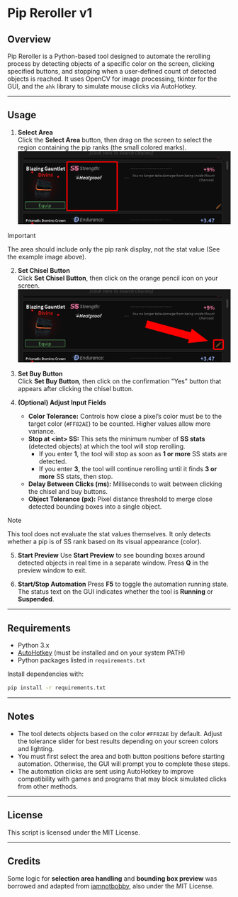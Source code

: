 # Pip Reroller v1

## Overview

Pip Reroller is a Python-based tool designed to automate the rerolling process by detecting objects of a specific color on the screen, clicking specified buttons, and stopping when a user-defined count of detected objects is reached. It uses OpenCV for image processing, tkinter for the GUI, and the `ahk` library to simulate mouse clicks via AutoHotkey.

---

## Usage

1. **Select Area**  
   Click the **Select Area** button, then drag on the screen to select the region containing the pip ranks (the small colored marks).  
   ![Selection Example](/assets/kc-tool-suite/piprr_selection_example.png)
> [!IMPORTANT]
> The area should include only the pip rank display, not the stat value (See the example image above).

2. **Set Chisel Button**  
   Click **Set Chisel Button**, then click on the orange pencil icon on your screen.  
   ![Chisel Button](/assets/kc-tool-suite/chisel_button.png)

3. **Set Buy Button**  
   Click **Set Buy Button**, then click on the confirmation "Yes" button that appears after clicking the chisel button.

4. **(Optional) Adjust Input Fields**

   * **Color Tolerance:** Controls how close a pixel’s color must be to the target color (`#FF82AE`) to be counted. Higher values allow more variance.
   * **Stop at \<int\> SS:** This sets the minimum number of **SS stats** (detected objects) at which the tool will stop rerolling.
        * If you enter **1**, the tool will stop as soon as **1 or more** SS stats are detected.
        * If you enter **3**, the tool will continue rerolling until it finds **3 or more** SS stats, then stop.
   * **Delay Between Clicks (ms):** Milliseconds to wait between clicking the chisel and buy buttons.
   * **Object Tolerance (px):** Pixel distance threshold to merge close detected bounding boxes into a single object.
  
> [!NOTE]
> This tool does not evaluate the stat values themselves. It only detects whether a pip is of SS rank based on its visual appearance (color).

5. **Start Preview**
   Use **Start Preview** to see bounding boxes around detected objects in real time in a separate window. Press **Q** in the preview window to exit.

6. **Start/Stop Automation**
   Press **F5** to toggle the automation running state. The status text on the GUI indicates whether the tool is **Running** or **Suspended**.

---

## Requirements

* Python 3.x
* [AutoHotkey](https://www.autohotkey.com/) (must be installed and on your system PATH)
* Python packages listed in `requirements.txt`

Install dependencies with:

```bash
pip install -r requirements.txt
```

---

## Notes

* The tool detects objects based on the color `#FF82AE` by default. Adjust the tolerance slider for best results depending on your screen colors and lighting.
* You must first select the area and both button positions before starting automation. Otherwise, the GUI will prompt you to complete these steps.
* The automation clicks are sent using AutoHotkey to improve compatibility with games and programs that may block simulated clicks from other methods.

---

## License

This script is licensed under the MIT License.

---

## Credits

Some logic for **selection area handling** and **bounding box preview** was borrowed and adapted from [iamnotbobby](https://github.com/iamnotbobby), also under the MIT License.

